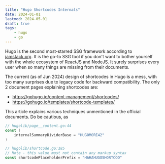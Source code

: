 ```yaml
---
title: "Hugo Shortcodes Internals"
date: 2024-01-01
lastmod: 2024-05-01
draft: true
tags:
    - hugo
    - go
---
```


Hugo is the second most-starred SSG framework according to [jamstack.org](https://jamstack.org/generators/).
It is the go-to SSG tool if you don't want to bother yourself with the whole ecosystem of ReactJS and NodeJS.
It surely surprises every user when so many things are missing from their documents.

The current (as of Jun 2024) design of shortcodes in Hugo is a mess, with too many surprises due to legacy code for backward compatibility.
The only 2 document pages explaining shortcodes are:

- https://gohugo.io/content-management/shortcodes/
- https://gohugo.io/templates/shortcode-templates/

This article explains various techniques unmentioned in the official documents.
Do be cautious, as 

<!--more-->

```go
// hugolib/page__content.go:44
const (
	internalSummaryDividerBase = "HUGOMORE42"
)

// hugolib/shortcode.go:185
// Note - this value must not contain any markup syntax
const shortcodePlaceholderPrefix = "HAHAHUGOSHORTCOD"
